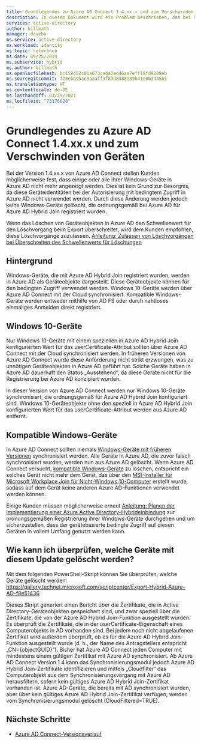 ```yaml
---
title: Grundlegendes zu Azure AD Connect 1.4.xx.x und zum Verschwinden von Geräten | Microsoft-Dokumentation
description: In diesem Dokument wird ein Problem beschrieben, das bei Version 1.4.xx.x von Azure AD Connect auftritt.
services: active-directory
author: billmath
manager: daveba
ms.service: active-directory
ms.workload: identity
ms.topic: reference
ms.date: 09/25/2019
ms.subservice: hybrid
ms.author: billmath
ms.openlocfilehash: bc159452c81a673ca4a7ed46aa7eff19fd9209eb
ms.sourcegitcommit: f28ebb95ae9aaaff3f87d8388a09b41e0b3445b5
ms.translationtype: HT
ms.contentlocale: de-DE
ms.lasthandoff: 03/29/2021
ms.locfileid: "73176028"
---
```

# <a name="understanding-azure-ad-connect-14xxx-and-device-disappearance"></a>Grundlegendes zu Azure AD Connect 1.4.xx.x und zum Verschwinden von Geräten
Bei der Version 1.4.xx.x von Azure AD Connect stellen Kunden möglicherweise fest, dass einige oder alle ihrer Windows-Geräte in Azure AD nicht mehr angezeigt werden. Dies ist kein Grund zur Besorgnis, da diese Geräteidentitäten bei der Autorisierung mit bedingtem Zugriff in Azure AD nicht verwendet werden. Durch diese Änderung werden jedoch keine Windows-Geräte gelöscht, die ordnungsgemäß bei Azure AD für Azure AD Hybrid Join registriert wurden.

Wenn das Löschen von Geräteobjekten in Azure AD den Schwellenwert für den Löschvorgang beim Export überschreitet, wird dem Kunden empfohlen, diese Löschvorgänge zuzulassen. [Anleitung: Zulassen von Löschvorgängen bei Überschreiten des Schwellenwerts für Löschungen](how-to-connect-sync-feature-prevent-accidental-deletes.md)

## <a name="background"></a>Hintergrund
Windows-Geräte, die mit Azure AD Hybrid Join registriert wurden, werden in Azure AD als Geräteobjekte dargestellt. Diese Geräteobjekte können für den bedingten Zugriff verwendet werden. Windows 10-Geräte werden über Azure AD Connect mit der Cloud synchronisiert. Kompatible Windows-Geräte werden entweder mithilfe von AD FS oder durch nahtloses einmaliges Anmelden direkt registriert.

## <a name="windows-10-devices"></a>Windows 10-Geräte
Nur Windows 10-Geräte mit einem speziellen in Azure AD Hybrid Join konfigurierten Wert für das userCertificate-Attribut sollten über Azure AD Connect mit der Cloud synchronisiert werden. In früheren Versionen von Azure AD Connect wurde diese Anforderung nicht strikt erzwungen, was zu unnötigen Geräteobjekten in Azure AD geführt hat. Solche Geräte haben in Azure AD dauerhaft den Status „Ausstehend“, da diese Geräte nicht für die Registrierung bei Azure AD konzipiert wurden. 

In dieser Version von Azure AD Connect werden nur Windows 10-Geräte synchronisiert, die ordnungsgemäß für Azure AD Hybrid Join konfiguriert sind. Windows 10-Geräteobjekte ohne den speziell in Azure AD Hybrid Join konfigurierten Wert für das userCertificate-Attribut werden aus Azure AD entfernt.

## <a name="down-level-windows-devices"></a>Kompatible Windows-Geräte
In Azure AD Connect sollten niemals [Windows-Geräte mit früheren Versionen](../devices/hybrid-azuread-join-plan.md#windows-down-level-devices) synchronisiert werden. Alle Geräte in Azure AD, die zuvor falsch synchronisiert wurden, werden nun aus Azure AD gelöscht. Wenn Azure AD Connect versucht, [kompatible Windows-Geräte](../devices/hybrid-azuread-join-plan.md#windows-down-level-devices) zu löschen, entspricht ein solches Gerät nicht mehr dem Gerät, das über den [MSI-Installer für Microsoft Workplace Join für Nicht-Windows 10-Computer](https://www.microsoft.com/download/details.aspx?id=53554) erstellt wurde, sodass auf dem Gerät keine anderen Azure AD-Funktionen verwendet werden können.

Einige Kunden müssen möglicherweise erneut [Anleitung: Planen der Implementierung einer Azure Active Directory-Hybrideinbindung](../devices/hybrid-azuread-join-plan.md) zur ordnungsgemäßen Registrierung ihrer Windows-Geräte durchgehen und um sicherzustellen, dass der gerätebasierte bedingte Zugriff auf diesen Geräten in vollem Umfang genutzt werden kann. 

## <a name="how-can-i-verify-which-devices-are-deleted-with-this-update"></a>Wie kann ich überprüfen, welche Geräte mit diesem Update gelöscht werden?

Mit dem folgenden PowerShell-Skript können Sie überprüfen, welche Geräte gelöscht werden: https://gallery.technet.microsoft.com/scriptcenter/Export-Hybrid-Azure-AD-f8e51436

Dieses Skript generiert einen Bericht über die Zertifikate, die in Active Directory-Geräteobjekten gespeichert sind, und zwar speziell über die Zertifikate, die von der Azure AD Hybrid Join-Funktion ausgestellt wurden.
Es überprüft die Zertifikate, die in der userCertificate-Eigenschaft eines Computerobjekts in AD vorhanden sind. Bei jedem noch nicht abgelaufenen Zertifikat wird außerdem überprüft, ob es für die Azure AD Hybrid Join-Funktion ausgestellt wurde (d. h., der Name des Antragstellers entspricht „CN={objectGUID}“).
Bisher hat Azure AD Connect jeden Computer mit mindestens einem gültigen Zertifikat mit Azure AD synchronisiert. Ab Azure AD Connect Version 1.4 kann das Synchronisierungsmodul jedoch Azure AD Hybrid Join-Zertifikate identifizieren und mittels „Cloudfilter“ das Computerobjekt aus dem Synchronisierungsvorgang mit Azure AD herausfiltern, sofern kein gültiges Azure AD Hybrid Join-Zertifikat vorhanden ist.
Azure AD-Geräte, die bereits mit AD synchronisiert wurden, aber über kein gültiges Azure AD Hybrid Join-Zertifikat verfügen, werden vom Synchronisierungsmodul gelöscht (CloudFiltered=TRUE).

## <a name="next-steps"></a>Nächste Schritte
- [Azure AD Connect-Versionsverlauf](reference-connect-version-history.md)
